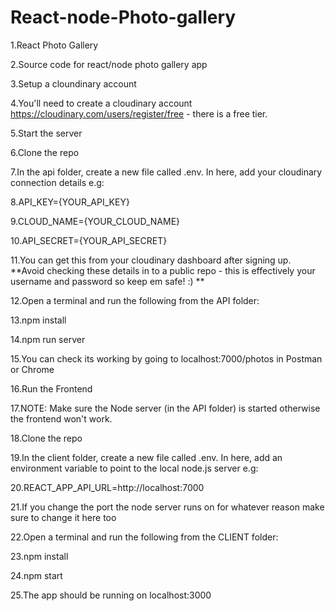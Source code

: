 # React-node-Photo-gallery

1.React Photo Gallery

2.Source code for react/node photo gallery app

3.Setup a cloundinary account

4.You'll need to create a cloudinary account https://cloudinary.com/users/register/free - there is a free tier.

5.Start the server

6.Clone the repo

7.In the api folder, create a new file called .env. In here, add your cloudinary connection details e.g:

8.API_KEY={YOUR_API_KEY}

9.CLOUD_NAME={YOUR_CLOUD_NAME}

10.API_SECRET={YOUR_API_SECRET}

11.You can get this from your cloudinary dashboard after signing up. **Avoid checking these details in to a public repo - this is effectively your username and password so keep em safe! :) **

12.Open a terminal and run the following from the API folder:


13.npm install

14.npm run server

15.You can check its working by going to localhost:7000/photos in Postman or Chrome

16.Run the Frontend

17.NOTE: Make sure the Node server (in the API folder) is started otherwise the frontend won't work.

18.Clone the repo

19.In the client folder, create a new file called .env. In here, add an environment variable to point to the local node.js server e.g:

20.REACT_APP_API_URL=http://localhost:7000

21.If you change the port the node server runs on for whatever reason make sure to change it here too

22.Open a terminal and run the following from the CLIENT folder:


23.npm install

24.npm start

25.The app should be running on localhost:3000
